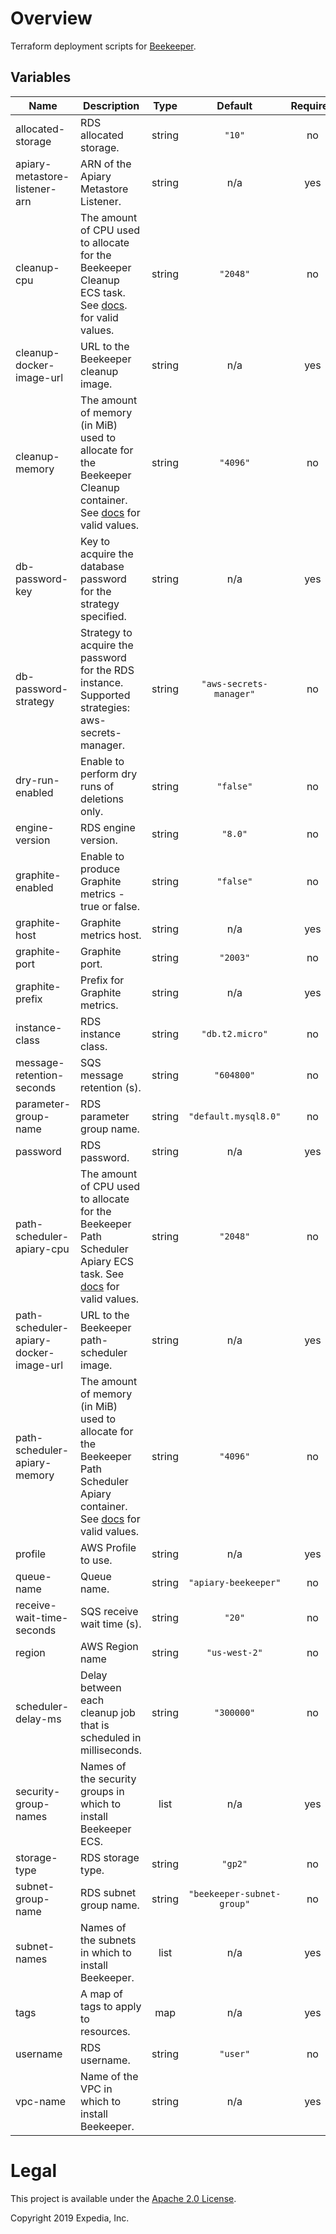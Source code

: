 # Overview
Terraform deployment scripts for [Beekeeper](https://github.com/ExpediaGroup/beekeeper).

## Variables

| Name | Description | Type | Default | Required |
|------|-------------|:----:|:-----:|:-----:|
| allocated-storage | RDS allocated storage. | string | `"10"` | no |
| apiary-metastore-listener-arn | ARN of the Apiary Metastore Listener. | string | n/a | yes |
| cleanup-cpu | The amount of CPU used to allocate for the Beekeeper Cleanup ECS task. See [docs](https://docs.aws.amazon.com/AmazonECS/latest/developerguide/task-cpu-memory-error.html). for valid values. | string | `"2048"` | no |
| cleanup-docker-image-url | URL to the Beekeeper cleanup image. | string | n/a | yes |
| cleanup-memory | The amount of memory (in MiB) used to allocate for the Beekeeper Cleanup container. See [docs](https://docs.aws.amazon.com/AmazonECS/latest/developerguide/task-cpu-memory-error.html) for valid values.  | string | `"4096"` | no |
| db-password-key | Key to acquire the database password for the strategy specified. | string | n/a | yes |
| db-password-strategy | Strategy to acquire the password for the RDS instance. Supported strategies: aws-secrets-manager. | string | `"aws-secrets-manager"` | no |
| dry-run-enabled | Enable to perform dry runs of deletions only. | string | `"false"` | no |
| engine-version | RDS engine version. | string | `"8.0"` | no |
| graphite-enabled | Enable to produce Graphite metrics - true or false. | string | `"false"` | no |
| graphite-host | Graphite metrics host. | string | n/a | yes |
| graphite-port | Graphite port. | string | `"2003"` | no |
| graphite-prefix | Prefix for Graphite metrics. | string | n/a | yes |
| instance-class | RDS instance class. | string | `"db.t2.micro"` | no |
| message-retention-seconds | SQS message retention (s). | string | `"604800"` | no |
| parameter-group-name | RDS parameter group name. | string | `"default.mysql8.0"` | no |
| password | RDS password. | string | n/a | yes |
| path-scheduler-apiary-cpu | The amount of CPU used to allocate for the Beekeeper Path Scheduler Apiary ECS task. See [docs](https://docs.aws.amazon.com/AmazonECS/latest/developerguide/task-cpu-memory-error.html) for valid values. | string | `"2048"` | no |
| path-scheduler-apiary-docker-image-url | URL to the Beekeeper path-scheduler image. | string | n/a | yes |
| path-scheduler-apiary-memory | The amount of memory (in MiB) used to allocate for the Beekeeper Path Scheduler Apiary container. See [docs](https://docs.aws.amazon.com/AmazonECS/latest/developerguide/task-cpu-memory-error.html) for valid values. | string | `"4096"` | no |
| profile | AWS Profile to use. | string | n/a | yes |
| queue-name | Queue name. | string | `"apiary-beekeeper"` | no |
| receive-wait-time-seconds | SQS receive wait time (s). | string | `"20"` | no |
| region | AWS Region name | string | `"us-west-2"` | no |
| scheduler-delay-ms | Delay between each cleanup job that is scheduled in milliseconds. | string | `"300000"` | no |
| security-group-names | Names of the security groups in which to install Beekeeper ECS. | list | n/a | yes |
| storage-type | RDS storage type. | string | `"gp2"` | no |
| subnet-group-name | RDS subnet group name. | string | `"beekeeper-subnet-group"` | no |
| subnet-names | Names of the subnets in which to install Beekeeper. | list | n/a | yes |
| tags | A map of tags to apply to resources. | map | n/a | yes |
| username | RDS username. | string | `"user"` | no |
| vpc-name | Name of the VPC in which to install Beekeeper. | string | n/a | yes |

# Legal
This project is available under the [Apache 2.0 License](http://www.apache.org/licenses/LICENSE-2.0.html).

Copyright 2019 Expedia, Inc.
